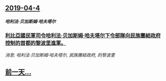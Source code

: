 ## [2019-04-4](/news/2019/04/4/index.md)

##### 哈利法·贝加斯姆·哈夫塔尔
### [利比亞國民軍司令哈利法·贝加斯姆·哈夫塔尔下令部隊向民族團結政府控制的首都的黎波里進軍。 ](/news/2019/04/4/利比亞國民軍司令哈利法-贝加斯姆-哈夫塔尔下令部隊向民族團結政府控制的首都的黎波里進軍.md)
_消息: 哈利法·贝加斯姆·哈夫塔尔, 民族團結政府, 的黎波里_

## [前一天...](/news/2019/04/3/index.md)


